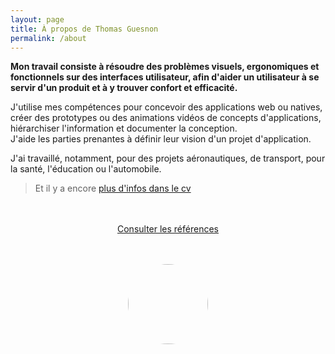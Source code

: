 ```yaml
---
layout: page
title: À propos de Thomas Guesnon
permalink: /about
---
```


**Mon travail consiste à résoudre des problèmes visuels, ergonomiques et fonctionnels sur des interfaces utilisateur, afin d'aider un utilisateur à se servir d'un produit et à y trouver confort et efficacité.**

J'utilise mes compétences pour concevoir des applications web ou natives, créer des prototypes ou des animations vidéos de concepts d'applications, hiérarchiser l'information et documenter la conception.<br/>
J'aide les parties prenantes à définir leur vision d'un projet d'application.

J'ai travaillé, notamment, pour des projets aéronautiques, de transport, pour la santé, l'éducation ou l'automobile.

> Et il y a encore [plus d'infos dans le cv](https://platform.thomasguesnon.net/cv/cv-thomasguesnon.pdf)

<div style="width:100%; text-align:center; margin:3rem 0;">
<a type="button" class="btn btn-outline-primary" href="/references">Consulter les références</a>
</div>



<img src="/assets/images/profile-pic-2020.webp" style="width: 128px; margin: 0 auto 3rem auto; display: block; border-radius: 96px;"/>
